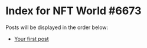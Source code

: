 # Index for NFT World #6673
Posts will be displayed in the order below:

- [Your first post](./001-first.md)

